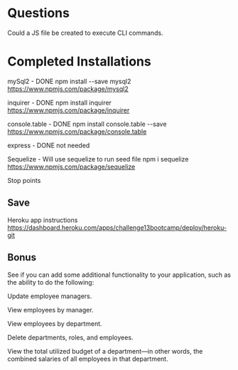 # Questions

Could a JS file be created to execute CLI commands.

# Completed Installations

mySql2 - DONE
npm install --save mysql2
https://www.npmjs.com/package/mysql2

inquirer - DONE
npm install inquirer
https://www.npmjs.com/package/inquirer

console.table - DONE
npm install console.table --save
https://www.npmjs.com/package/console.table

express - DONE not needed

Sequelize - Will use sequelize to run seed file
npm i sequelize
https://www.npmjs.com/package/sequelize


Stop points

## Save

Heroku app instructions
https://dashboard.heroku.com/apps/challenge13bootcamp/deploy/heroku-git

## Bonus

See if you can add some additional functionality to your application, such as the ability to do the following:

Update employee managers.

View employees by manager.

View employees by department.

Delete departments, roles, and employees.

View the total utilized budget of a department—in other words, the combined salaries of all employees in that department.
